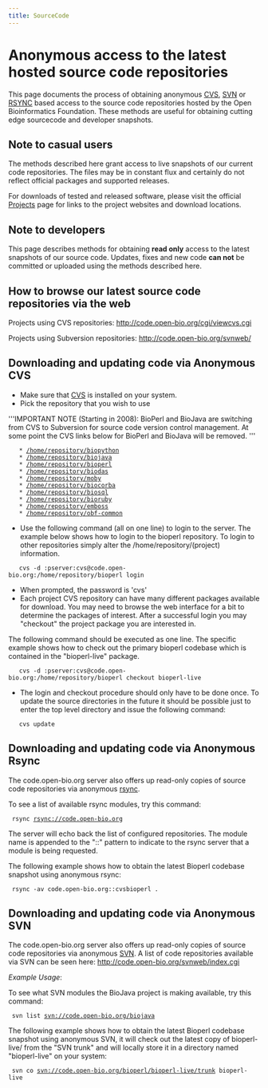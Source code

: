 ```yaml
---
title: SourceCode
---
```


Anonymous access to the latest hosted source code repositories
==============================================================

This page documents the process of obtaining anonymous [
CVS](wp:Concurrent_Versions_System "wikilink"), [
SVN](wp:SVN "wikilink") or [ RSYNC](wp:Rsync "wikilink") based access to
the source code repositories hosted by the Open Bioinformatics
Foundation. These methods are useful for obtaining cutting edge
sourcecode and developer snapshots.

Note to casual users
--------------------

The methods described here grant access to live snapshots of our current
code repositories. The files may be in constant flux and certainly do
not reflect official packages and supported releases.

For downloads of tested and released software, please visit the official
[Projects](Projects "wikilink") page for links to the project websites
and download locations.

Note to developers
------------------

This page describes methods for obtaining **read only** access to the
latest snapshots of our source code. Updates, fixes and new code **can
not** be committed or uploaded using the methods described here.

How to browse our latest source code repositories via the web
-------------------------------------------------------------

Projects using CVS repositories:
<http://code.open-bio.org/cgi/viewcvs.cgi>

Projects using Subversion repositories:
<http://code.open-bio.org/svnweb/>

Downloading and updating code via Anonymous CVS
-----------------------------------------------

-   Make sure that [ CVS](wp:Concurrent_Versions_System "wikilink") is
    installed on your system.
-   Pick the repository that you wish to use

'''IMPORTANT NOTE (Starting in 2008): BioPerl and BioJava are switching
from CVS to Subversion for source code version control management. At
some point the CVS links below for BioPerl and BioJava will be removed.
'''

`   * `[`/home/repository/biopython`](http://code.open-bio.org/cgi/viewcvs.cgi/?cvsroot=biopython)  
`   * `[`/home/repository/biojava`](http://code.open-bio.org/cgi/viewcvs.cgi/?cvsroot=biojava)  
`   * `[`/home/repository/bioperl`](http://code.open-bio.org/cgi/viewcvs.cgi/?cvsroot=bioperl)  
`   * `[`/home/repository/biodas`](http://code.open-bio.org/cgi/viewcvs.cgi/?cvsroot=biodas)  
`   * `[`/home/repository/moby`](http://code.open-bio.org/cgi/viewcvs.cgi/?cvsroot=biomoby)  
`   * `[`/home/repository/biocorba`](http://code.open-bio.org/cgi/viewcvs.cgi/?cvsroot=biocorba)  
`   * `[`/home/repository/biosql`](http://code.open-bio.org/cgi/viewcvs.cgi/?cvsroot=biosql)  
`   * `[`/home/repository/bioruby`](http://code.open-bio.org/cgi/viewcvs.cgi/?cvsroot=bioruby)  
`   * `[`/home/repository/emboss`](http://code.open-bio.org/cgi/viewcvs.cgi/?cvsroot=emboss)  
`   * `[`/home/repository/obf-common`](http://code.open-bio.org/cgi/viewcvs.cgi/?cvsroot=obf-common)` `

-   Use the following command (all on one line) to login to the server.
    The example below shows how to login to the bioperl repository. To
    login to other repositories simply alter
    the /home/repository/(project) information.

`   cvs -d :pserver:cvs@code.open-bio.org:/home/repository/bioperl login`

-   When prompted, the password is 'cvs'
-   Each project CVS repository can have many different packages
    available for download. You may need to browse the web interface for
    a bit to determine the packages of interest. After a successful
    login you may "checkout" the project package you are interested in.

The following command should be executed as one line. The specific
example shows how to check out the primary bioperl codebase which is
contained in the "bioperl-live" package.

`   cvs -d :pserver:cvs@code.open-bio.org:/home/repository/bioperl checkout bioperl-live`

-   The login and checkout procedure should only have to be done once.
    To update the source directories in the future it should be possible
    just to enter the top level directory and issue the following
    command:

`   cvs update`

Downloading and updating code via Anonymous Rsync
-------------------------------------------------

The code.open-bio.org server also offers up read-only copies of source
code repositories via anonymous [ rsync](wp:Rsync "wikilink").

To see a list of available rsync modules, try this command:

` rsync `[`rsync://code.open-bio.org`](rsync://code.open-bio.org)

The server will echo back the list of configured repositories. The
module name is appended to the "::" pattern to indicate to the rsync
server that a module is being requested.

The following example shows how to obtain the latest Bioperl codebase
snapshot using anonymous rsync:

` rsync -av code.open-bio.org::cvsbioperl .`

Downloading and updating code via Anonymous SVN
-----------------------------------------------

The code.open-bio.org server also offers up read-only copies of source
code repositories via anonymous [ SVN](wp:SVN "wikilink"). A list of
code repositories available via SVN can be seen here:
<http://code.open-bio.org/svnweb/index.cgi>

*Example Usage*:

To see what SVN modules the BioJava project is making available, try
this command:

` svn list `[`svn://code.open-bio.org/biojava`](svn://code.open-bio.org/biojava)

The following example shows how to obtain the latest Bioperl codebase
snapshot using anonymous SVN, it will check out the latest copy of
bioperl-live/ from the "SVN trunk" and will locally store it in a
directory named "bioperl-live" on your system:

` svn co `[`svn://code.open-bio.org/bioperl/bioperl-live/trunk`](svn://code.open-bio.org/bioperl/bioperl-live/trunk)` bioperl-live`

